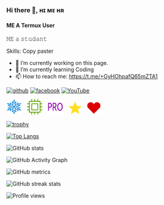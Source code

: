 ### Hi there 👋, ʜɪ  ᴍᴇ ʜʀ
#### ME A Termux User
𝙼𝙴 𝚊 𝚜𝚝𝚞𝚍𝚊𝚗𝚝

Skills: Copy paster

- 🔭 I’m currently working on this page. 
- 🌱 I’m currently learning Coding 
- 📫 How to reach me: https://t.me/+GyHOhpafQ65mZTA1 


[<img src='https://cdn.jsdelivr.net/npm/simple-icons@3.0.1/icons/github.svg' alt='github' height='40'>](https://github.com/9Team10-HR)  [<img src='https://cdn.jsdelivr.net/npm/simple-icons@3.0.1/icons/facebook.svg' alt='facebook' height='40'>](https://www.facebook.com/https://www.facebook.com/100078472245266/posts/1001469724326344/?substory_index=1001469724326344&app=fbl)  [<img src='https://cdn.jsdelivr.net/npm/simple-icons@3.0.1/icons/youtube.svg' alt='YouTube' height='40'>](https://www.youtube.com/channel/linux.118)  

<a href='https://archiveprogram.github.com/'><img src='https://raw.githubusercontent.com/acervenky/animated-github-badges/master/assets/acbadge.gif' width='40' height='40'></a> <a href='https://docs.github.com/en/developers'><img src='https://raw.githubusercontent.com/acervenky/animated-github-badges/master/assets/devbadge.gif' width='40' height='40'></a> <a href='https://github.com/pricing'><img src='https://raw.githubusercontent.com/acervenky/animated-github-badges/master/assets/pro.gif' width='40' height='40'></a> <a href='https://stars.github.com/'><img src='https://raw.githubusercontent.com/acervenky/animated-github-badges/master/assets/starbadge.gif' width='35' height='35'></a> <a href='https://docs.github.com/en/github/supporting-the-open-source-community-with-github-sponsors'><img src='https://raw.githubusercontent.com/acervenky/animated-github-badges/master/assets/sponsorbadge.gif' width='35' height='35'></a> 

[![trophy](https://github-profile-trophy.vercel.app/?username=9Team10-HR)](https://github.com/ryo-ma/github-profile-trophy)

[![Top Langs](https://github-readme-stats.vercel.app/api/top-langs/?username=9Team10-HR)](https://github.com/anuraghazra/github-readme-stats)

![GitHub stats](https://github-readme-stats.vercel.app/api?username=9Team10-HR&show_icons=true&count_private=true)  

![GitHub Activity Graph](https://activity-graph.herokuapp.com/graph?username=9Team10-HR)  

![GitHub metrics](https://metrics.lecoq.io/9Team10-HR)  

![GitHub streak stats](https://streak-stats.demolab.com/?user=9Team10-HR)  

![Profile views](https://gpvc.arturio.dev/9Team10-HR)  
